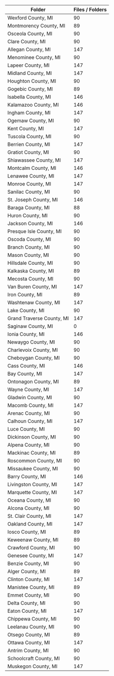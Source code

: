 | Folder                    |   Files / Folders |
|---------------------------|-------------------|
| Wexford County, MI        |                90 |
| Montmorency County, MI    |                89 |
| Osceola County, MI        |                90 |
| Clare County, MI          |                90 |
| Allegan County, MI        |               147 |
| Menominee County, MI      |                90 |
| Lapeer County, MI         |               147 |
| Midland County, MI        |               147 |
| Houghton County, MI       |                90 |
| Gogebic County, MI        |                89 |
| Isabella County, MI       |               146 |
| Kalamazoo County, MI      |               146 |
| Ingham County, MI         |               147 |
| Ogemaw County, MI         |                90 |
| Kent County, MI           |               147 |
| Tuscola County, MI        |                90 |
| Berrien County, MI        |               147 |
| Gratiot County, MI        |                90 |
| Shiawassee County, MI     |               147 |
| Montcalm County, MI       |               146 |
| Lenawee County, MI        |               147 |
| Monroe County, MI         |               147 |
| Sanilac County, MI        |                90 |
| St. Joseph County, MI     |               146 |
| Baraga County, MI         |                88 |
| Huron County, MI          |                90 |
| Jackson County, MI        |               146 |
| Presque Isle County, MI   |                90 |
| Oscoda County, MI         |                90 |
| Branch County, MI         |                90 |
| Mason County, MI          |                90 |
| Hillsdale County, MI      |                90 |
| Kalkaska County, MI       |                89 |
| Mecosta County, MI        |                90 |
| Van Buren County, MI      |               147 |
| Iron County, MI           |                89 |
| Washtenaw County, MI      |               147 |
| Lake County, MI           |                90 |
| Grand Traverse County, MI |               147 |
| Saginaw County, MI        |                 0 |
| Ionia County, MI          |               146 |
| Newaygo County, MI        |                90 |
| Charlevoix County, MI     |                90 |
| Cheboygan County, MI      |                90 |
| Cass County, MI           |               146 |
| Bay County, MI            |               147 |
| Ontonagon County, MI      |                89 |
| Wayne County, MI          |               147 |
| Gladwin County, MI        |                90 |
| Macomb County, MI         |               147 |
| Arenac County, MI         |                90 |
| Calhoun County, MI        |               147 |
| Luce County, MI           |                90 |
| Dickinson County, MI      |                90 |
| Alpena County, MI         |                90 |
| Mackinac County, MI       |                89 |
| Roscommon County, MI      |                90 |
| Missaukee County, MI      |                90 |
| Barry County, MI          |               146 |
| Livingston County, MI     |               147 |
| Marquette County, MI      |               147 |
| Oceana County, MI         |                90 |
| Alcona County, MI         |                90 |
| St. Clair County, MI      |               147 |
| Oakland County, MI        |               147 |
| Iosco County, MI          |                89 |
| Keweenaw County, MI       |                89 |
| Crawford County, MI       |                90 |
| Genesee County, MI        |               147 |
| Benzie County, MI         |                90 |
| Alger County, MI          |                89 |
| Clinton County, MI        |               147 |
| Manistee County, MI       |                89 |
| Emmet County, MI          |                90 |
| Delta County, MI          |                90 |
| Eaton County, MI          |               147 |
| Chippewa County, MI       |                90 |
| Leelanau County, MI       |                90 |
| Otsego County, MI         |                89 |
| Ottawa County, MI         |               147 |
| Antrim County, MI         |                90 |
| Schoolcraft County, MI    |                90 |
| Muskegon County, MI       |               147 |